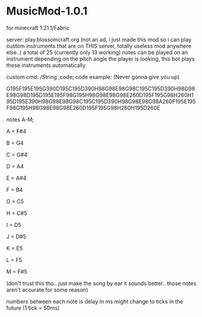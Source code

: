 # MusicMod-1.0.1

for minecraft 1.21.1/Fabric

server: play.blossomcraft.org (not an ad, i just made this mod so i can play custom instruments that are on THIS server, totally useless mod anywhere else..)
a total of 25 (currently only 13 working) notes can be played on an instrument depending on the pitch angle the player is looking, this bot plays these instruments automatically

custom cmd: /String ;code;
code example:  (Never gonna give you up)

 G195F195E195G390D195C195D390H98G98E98G98C195C195D390H98G98E98G98D195D195E195F98G195H98G98E98G98E260D195F195G98H260H195D195E390H98G98E98G98C195C195D390H98G98E98G98A260F195E195F98G195H98G98E98G98E260D195F195G98H260H195D260E

notes A-M;

A = F#4
    
B = G4
    
C = G#4
    
D = A4
    
E = A#4
    
F = B4
    
G = C5
    
H = C#5
    
I = D5
    
J = D#5
    
K = E5
    
L = F5
    
M = F#5
    
(don't trust this tho.. just make the song by ear it sounds better.. those notes aren't accurate for some reason)

numbers between each note is delay in ms
might change to ticks in the future (1 tick = 50ms)
